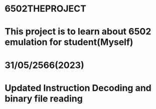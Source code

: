 # 6502THEPROJECT
# This project is to learn about 6502 emulation for student(Myself)
# 
# 31/05/2566(2023) 
# Updated Instruction Decoding and binary file reading 
